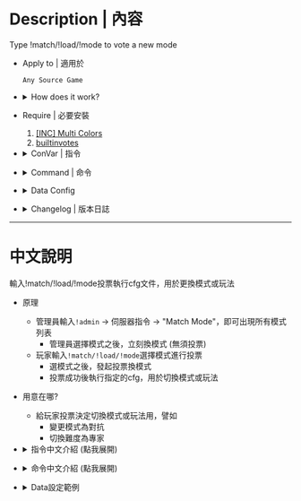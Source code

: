 # Description | 內容
Type !match/!load/!mode to vote a new mode

* Apply to | 適用於
    ```
    Any Source Game
    ```

* <details><summary>How does it work?</summary>

    * Admin types ```!admin``` -> Server Commands -> "Match Mode" -> Choose a mode and change mode immediately
    * Player types ```!match/!load/!mode``` -> Choose a mode -> Call a vote to change
</details>

* Require | 必要安裝
    1. [[INC] Multi Colors](https://github.com/fbef0102/L4D1_2-Plugins/releases/tag/Multi-Colors)
    2. [builtinvotes](https://github.com/L4D-Community/builtinvotes/actions)

* <details><summary>ConVar | 指令</summary>

    * cfg\sourcemod\match_vote.cfg
        ```php
        // 0=Plugin off, 1=Plugin on.
        match_vote_enable "1"

        // Delay to start another vote after vote ends.
        match_vote_delay "60"

        // Numbers of real survivor and infected player required to start a match vote.
        match_vote_required "1"
        ```
</details>

* <details><summary>Command | 命令</summary>

    * **Start a vote to change mode (Execute .cfg)**
        ```php
        sm_match
        sm_load
        sm_mode
        ```
</details>

* <details><summary>Data Config</summary>

    * [configs/matchmodes.txt](addons/sourcemod/configs/matchmodes.txt)
        ```php
        "Settings"
        {
            "Test"
            {
                "test" //  cfg/test.cfg
                {
                    "name" "Exec cfg/test.cfg" // appears in the menu
                }
            }

            "HarryMode"
            {
                "HarryMode/HarryMode_4v4" //  cfg/HarryMode/HarryMode_4v4.cfg
                {
                    "name" "HarryMode 4v4 " // appears in the menu
                }
                "HarryMode/HarryMode_3v3"//  cfg/HarryMode/HarryMode_3v3.cfg
                {
                    "name" "HarryMode 3v3 "
                }
                "HarryMode/HarryMode_2v2" //  cfg/HarryMode/HarryMode_2v2.cfg
                {
                    "name" "HarryMode 2v2 "
                }
            }
        }
        ```

    * You can delete any section. Or add your own.
</details>

* <details><summary>Changelog | 版本日誌</summary>

    * v1.1 (2024-8-25)
        * Add in Admin menu => Server Commands

    * v1.0 (2023-6-30)
        * Initial Release
</details>

- - - -
# 中文說明
輸入!match/!load/!mode投票執行cfg文件，用於更換模式或玩法

* 原理
    * 管理員輸入```!admin``` -> 伺服器指令 -> "Match Mode"，即可出現所有模式列表
        * 管理員選擇模式之後，立刻換模式 (無須投票)
    * 玩家輸入```!match/!load/!mode```選擇模式進行投票
        * 選模式之後，發起投票換模式
        * 投票成功後執行指定的cfg，用於切換模式或玩法

* 用意在哪?
    * 給玩家投票決定切換模式或玩法用，譬如
        * 變更模式為對抗
        * 切換難度為專家

* <details><summary>指令中文介紹 (點我展開)</summary>

    * cfg\sourcemod\match_vote.cfg
        ```php
        // 0=關閉插件, 1=啟動插件
        match_vote_enable "1"
        
        // 投票間隔冷卻時間
        match_vote_delay "60"

        // 至少需要的真人倖存者+真人特感數量在場，才可以發起投票
        match_vote_required "1"
        ```
</details>

* <details><summary>命令中文介紹 (點我展開)</summary>

    * **打開選單選擇模式 (Execute .cfg)**
        ```php
        sm_match
        sm_load
        sm_mode
        ```
</details>

* <details><summary>Data設定範例</summary>

    * [configs/matchmodes.txt](addons/sourcemod/configs/matchmodes.txt)
        ```php
        "Settings"
        {
            "Test" //名稱隨意
            {
                "test" //  執行cfg文件的路徑為: cfg/test.cfg
                {
                    "name" "Exec cfg/test.cfg" // 出現在選單介面上的名稱
                }
            }

            "HarryMode" //名稱隨意
            {
                "HarryMode/HarryMode_4v4" //  執行cfg文件的路徑為: cfg/HarryMode/HarryMode_4v4.cfg
                {
                    "name" "HarryMode 4v4 " // 出現在選單介面上的名稱
                }
                "HarryMode/HarryMode_3v3"
                {
                    "name" "HarryMode 3v3 "
                }
                "HarryMode/HarryMode_2v2"
                {
                    "name" "HarryMode 2v2 "
                }
            }
        }
        ```

    * 你可以隨意修改或新增
</details>
